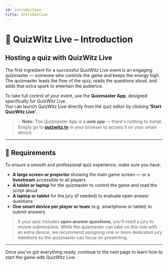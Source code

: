 ```yaml
---
id: introduction
title: Introduction
---
```


# 🎤 QuizWitz Live – Introduction

## Hosting a quiz with QuizWitz Live

The first ingredient for a successful QuizWitz Live event is an engaging quizmaster — someone who controls the game and keeps the energy high. The quizmaster leads the flow of the quiz, reads the questions aloud, and adds that extra spark to entertain the audience.

To take full control of your event, use the **Quizmaster App**, designed specifically for QuizWitz Live.\
You can launch QuizWitz Live directly from the quiz editor by clicking **‘Start QuizWitz Live’**.

> 💡 **Note:** The Quizmaster App is a **web app** — there's nothing to install. Simply go to [**quizwitz.tv**](https://quizwitz.tv) in your browser to access it on your smart device.

---

## 🧰 Requirements

To ensure a smooth and professional quiz experience, make sure you have:

- **A large screen or projector** showing the main game screen — or a **livestream** accessible to all players
- **A tablet or laptop** for the quizmaster to control the game and read the script aloud
- **A laptop or tablet** for the jury (if needed) to evaluate open answer questions
- **One smart device per player or team** (e.g. smartphone or tablet) to submit answers

> If your quiz includes **open answer questions**, you’ll need a jury to review submissions. While the quizmaster can take on this role with an extra device, we recommend assigning one or more dedicated jury members so the quizmaster can focus on presenting.

---

Once you’ve got everything ready, continue to the next page to learn how to start the game with QuizWitz Live.
